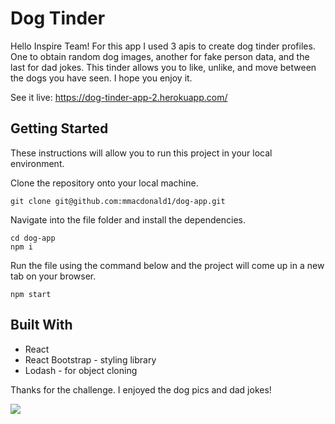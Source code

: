 # Dog Tinder

Hello Inspire Team! For this app I used 3 apis to create dog tinder profiles. One to obtain random dog images, another for fake person data, and the last for dad jokes. This tinder allows you to like, unlike, and move between the dogs you have seen. I hope you enjoy it.

See it live: https://dog-tinder-app-2.herokuapp.com/

## Getting Started

These instructions will allow you to run this project in your local environment.

Clone the repository onto your local machine.

`git clone git@github.com:mmacdonald1/dog-app.git`

Navigate into the file folder and install the dependencies.

```
cd dog-app
npm i
```

Run the file using the command below and the project will come up in a new tab on your browser.

```
npm start
```

## Built With

- React
- React Bootstrap - styling library
- Lodash - for object cloning

Thanks for the challenge. I enjoyed the dog pics and dad jokes!

![](https://media.giphy.com/media/SB5fjrUhAeLte/giphy.gif)
